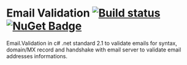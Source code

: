 # Email Validation [![Build status](https://ci.appveyor.com/api/projects/status/67ubhtmijuhyhq6q?svg=true)](https://ci.appveyor.com/project/eshohag/Email.Validation) [![NuGet Badge](https://buildstats.info/nuget/Email.Validation)](https://www.nuget.org/packages/Email.Validation)

Email.Validation in c# .net standard 2.1 to validate emails for syntax, domain/MX record and handshake with email server to validate email addresses informations.

